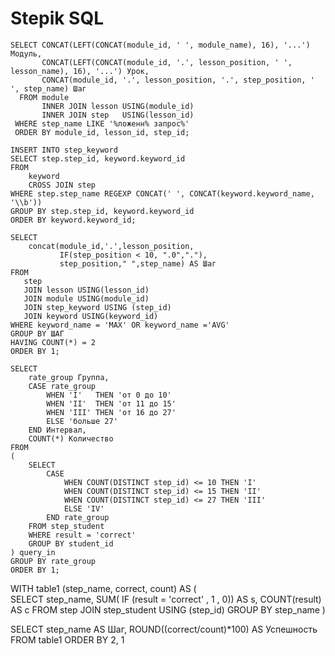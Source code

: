 # Stepik SQL

```
SELECT CONCAT(LEFT(CONCAT(module_id, ' ', module_name), 16), '...') Модуль,
       CONCAT(LEFT(CONCAT(module_id, '.', lesson_position, ' ', lesson_name), 16), '...') Урок,
       CONCAT(module_id, '.', lesson_position, '.', step_position, ' ', step_name) Шаг
  FROM module
       INNER JOIN lesson USING(module_id)
       INNER JOIN step   USING(lesson_id)
 WHERE step_name LIKE '%ложенн% запрос%'
 ORDER BY module_id, lesson_id, step_id;
```


```
INSERT INTO step_keyword
SELECT step.step_id, keyword.keyword_id 
FROM 
    keyword
    CROSS JOIN step
WHERE step.step_name REGEXP CONCAT(' ', CONCAT(keyword.keyword_name, '\\b'))
GROUP BY step.step_id, keyword.keyword_id
ORDER BY keyword.keyword_id;
```

```
SELECT 
    concat(module_id,'.',lesson_position,
           IF(step_position < 10, ".0","."),
           step_position," ",step_name) AS Шаг
FROM
   step
   JOIN lesson USING(lesson_id)
   JOIN module USING(module_id)
   JOIN step_keyword USING (step_id)
   JOIN keyword USING(keyword_id)
WHERE keyword_name = 'MAX' OR keyword_name ='AVG'
GROUP BY ШАГ
HAVING COUNT(*) = 2
ORDER BY 1;
```


```
SELECT
    rate_group Группа, 
    CASE rate_group
        WHEN 'I'   THEN 'от 0 до 10'
        WHEN 'II'  THEN 'от 11 до 15'
        WHEN 'III' THEN 'от 16 до 27'
        ELSE 'больше 27'
    END Интервал,
    COUNT(*) Количество
FROM
(
    SELECT 
        CASE
            WHEN COUNT(DISTINCT step_id) <= 10 THEN 'I'
            WHEN COUNT(DISTINCT step_id) <= 15 THEN 'II'
            WHEN COUNT(DISTINCT step_id) <= 27 THEN 'III'
            ELSE 'IV'
        END rate_group
    FROM step_student
    WHERE result = 'correct'
    GROUP BY student_id
) query_in
GROUP BY rate_group
ORDER BY 1;
```



WITH table1 (step_name, correct, count) AS (   
SELECT 
  step_name, 
  SUM( IF (result = 'correct' , 1 , 0)) AS s, 
  COUNT(result) AS c
  FROM step 
  JOIN step_student USING (step_id)
  GROUP BY step_name
    )

SELECT  step_name AS Шаг, ROUND((correct/count)*100) AS Успешность
FROM table1
ORDER BY 2, 1















